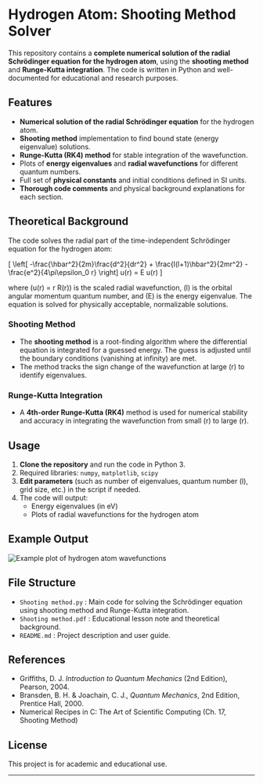 # Hydrogen Atom: Shooting Method Solver

This repository contains a **complete numerical solution of the radial Schrödinger equation for the hydrogen atom**, using the **shooting method** and **Runge-Kutta integration**. The code is written in Python and well-documented for educational and research purposes.

## Features

- **Numerical solution of the radial Schrödinger equation** for the hydrogen atom.
- **Shooting method** implementation to find bound state (energy eigenvalue) solutions.
- **Runge-Kutta (RK4) method** for stable integration of the wavefunction.
- Plots of **energy eigenvalues** and **radial wavefunctions** for different quantum numbers.
- Full set of **physical constants** and initial conditions defined in SI units.
- **Thorough code comments** and physical background explanations for each section.

## Theoretical Background

The code solves the radial part of the time-independent Schrödinger equation for the hydrogen atom:

\[
\left[ -\frac{\hbar^2}{2m}\frac{d^2}{dr^2} + \frac{l(l+1)\hbar^2}{2mr^2} - \frac{e^2}{4\pi\epsilon_0 r} \right] u(r) = E u(r)
\]

where \(u(r) = r R(r)\) is the scaled radial wavefunction, \(l\) is the orbital angular momentum quantum number, and \(E\) is the energy eigenvalue. The equation is solved for physically acceptable, normalizable solutions.

### Shooting Method

- The **shooting method** is a root-finding algorithm where the differential equation is integrated for a guessed energy. The guess is adjusted until the boundary conditions (vanishing at infinity) are met.
- The method tracks the sign change of the wavefunction at large \(r\) to identify eigenvalues.

### Runge-Kutta Integration

- A **4th-order Runge-Kutta (RK4)** method is used for numerical stability and accuracy in integrating the wavefunction from small \(r\) to large \(r\).

## Usage

1. **Clone the repository** and run the code in Python 3.
2. Required libraries: `numpy`, `matplotlib`, `scipy`
3. **Edit parameters** (such as number of eigenvalues, quantum number \(l\), grid size, etc.) in the script if needed.
4. The code will output:
    - Energy eigenvalues (in eV)
    - Plots of radial wavefunctions for the hydrogen atom

## Example Output

![Example plot of hydrogen atom wavefunctions](example_wavefunction.png)

## File Structure

- `Shooting method.py` : Main code for solving the Schrödinger equation using shooting method and Runge-Kutta integration.
- `Shooting method.pdf` : Educational lesson note and theoretical background.
- `README.md` : Project description and user guide.

## References

- Griffiths, D. J. *Introduction to Quantum Mechanics* (2nd Edition), Pearson, 2004.
- Bransden, B. H. & Joachain, C. J., *Quantum Mechanics*, 2nd Edition, Prentice Hall, 2000.
- Numerical Recipes in C: The Art of Scientific Computing (Ch. 17, Shooting Method)

## License

This project is for academic and educational use.

---
